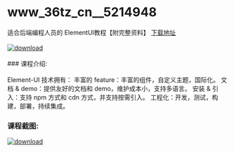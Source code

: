 # www_36tz_cn__5214948
适合后端编程人员的 ElementUI教程【附完整资料】
[下载地址](http://www.36tz.cn/article/5214948 "下载地址")
<br/></br>[![download](http://36tz.cn/muke_img/2020_08_1-52-300x194.png "下载地址")](http://www.36tz.cn/article/5214948 "下载地址")
<br/></br>### 课程介绍:<br/></br>Element-UI 技术拥有：
丰富的 feature：丰富的组件，自定义主题，国际化。
文档 & demo：提供友好的文档和 demo，维护成本小，支持多语言。
安装 & 引入：支持 npm 方式和 cdn 方式，并支持按需引入。
工程化：开发，测试，构建，部署，持续集成。

### 课程截图:
[![download](http://36tz.cn/muke_img/2020_08_2-50.png "下载地址")](http://www.36tz.cn/article/5214948 "下载地址")
